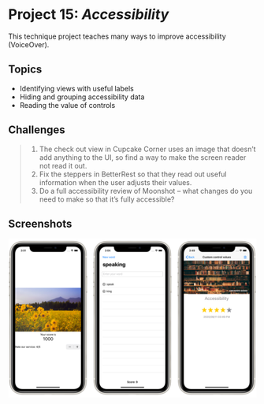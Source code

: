 # Project 15: *Accessibility*

This technique project teaches many ways to improve accessibility (VoiceOver).


## Topics

- Identifying views with useful labels
- Hiding and grouping accessibility data
- Reading the value of controls


## Challenges

> 1. The check out view in Cupcake Corner uses an image that doesn’t add anything to the UI, so find a way to make the screen reader not read it out.
> 2. Fix the steppers in BetterRest so that they read out useful information when the user adjusts their values.
> 3. Do a full accessibility review of Moonshot – what changes do you need to make so that it’s fully accessible?


## Screenshots

![Screenshots](Screenshots/Combined.png)